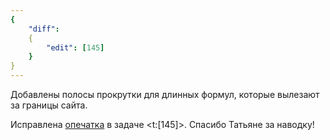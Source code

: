 ```yaml
---
{
    "diff":
    {
        "edit": [145]
    }
}
---
```


Добавлены полосы прокрутки для длинных формул, которые вылезают за границы сайта.

Исправлена [опечатка](https://bydef.ru/threads/kak-vy-preobrazovali-stepen.3/) в задаче <t:[145]>. Спасибо Татьяне за наводку!